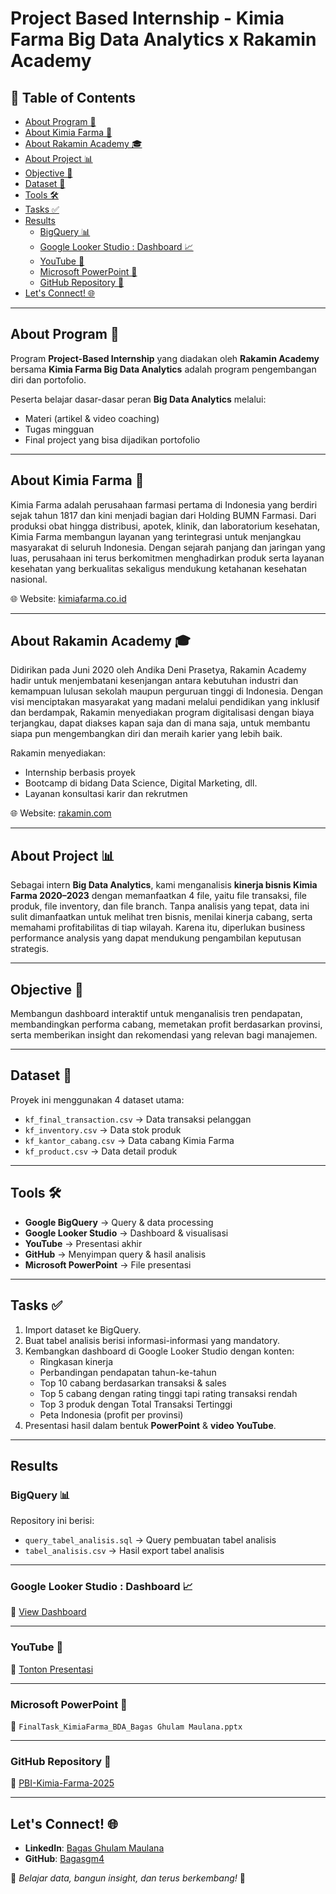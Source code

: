 # Project Based Internship - Kimia Farma Big Data Analytics x Rakamin Academy  

## 📑 Table of Contents
- [About Program 📌](#about-program-)
- [About Kimia Farma 🏥](#about-kimia-farma-)
- [About Rakamin Academy 🎓](#about-rakamin-academy-)
- [About Project 📊](#about-project-)
- [Objective 🎯](#objective-)
- [Dataset 📂](#dataset-)
- [Tools 🛠️](#tools-)
- [Tasks ✅](#tasks-)
- [Results](#results)
  - [BigQuery 📊](#bigquery-)
  - [Google Looker Studio : Dashboard 📈](#google-looker-studio--dashboard-)
  - [YouTube 🎥](#youtube-)
  - [Microsoft PowerPoint 📝](#microsoft-powerpoint-)
  - [GitHub Repository 📁](#github-repository-)
- [Let's Connect! 🌐](#lets-connect-)


---

## About Program 📌
Program **Project-Based Internship** yang diadakan oleh **Rakamin Academy** bersama **Kimia Farma Big Data Analytics** adalah program pengembangan diri dan portofolio.  

Peserta belajar dasar-dasar peran **Big Data Analytics** melalui:  
- Materi (artikel & video coaching)  
- Tugas mingguan  
- Final project yang bisa dijadikan portofolio  

---

## About Kimia Farma 🏥
Kimia Farma adalah perusahaan farmasi pertama di Indonesia yang berdiri sejak tahun 1817 dan kini menjadi bagian dari Holding BUMN Farmasi. Dari produksi obat hingga distribusi, apotek, klinik, dan laboratorium kesehatan, Kimia Farma membangun layanan yang terintegrasi untuk menjangkau masyarakat di seluruh Indonesia. Dengan sejarah panjang dan jaringan yang luas, perusahaan ini terus berkomitmen menghadirkan produk serta layanan kesehatan yang berkualitas sekaligus mendukung ketahanan kesehatan nasional.  

🌐 Website: [kimiafarma.co.id](https://www.kimiafarma.co.id)  

---

## About Rakamin Academy 🎓
Didirikan pada Juni 2020 oleh Andika Deni Prasetya, Rakamin Academy hadir untuk menjembatani kesenjangan antara kebutuhan industri dan kemampuan lulusan sekolah maupun perguruan tinggi di Indonesia. Dengan visi menciptakan masyarakat yang madani melalui pendidikan yang inklusif dan berdampak, Rakamin menyediakan program digitalisasi dengan biaya terjangkau, dapat diakses kapan saja dan di mana saja, untuk membantu siapa pun mengembangkan diri dan meraih karier yang lebih baik.  

Rakamin menyediakan:  
- Internship berbasis proyek  
- Bootcamp di bidang Data Science, Digital Marketing, dll.  
- Layanan konsultasi karir dan rekrutmen  
  
🌐 Website: [rakamin.com](https://rakamin.com)  

---

## About Project 📊
Sebagai intern **Big Data Analytics**, kami menganalisis **kinerja bisnis Kimia Farma 2020–2023** dengan memanfaatkan 4 file, yaitu file transaksi, file produk, file inventory, dan file branch. Tanpa analisis yang tepat, data ini sulit dimanfaatkan untuk melihat tren bisnis, menilai kinerja cabang, serta memahami profitabilitas di tiap wilayah. Karena itu, diperlukan business performance analysis yang dapat mendukung pengambilan keputusan strategis.


---

## Objective 🎯
Membangun dashboard interaktif untuk menganalisis tren pendapatan, membandingkan performa cabang, memetakan profit berdasarkan provinsi, serta memberikan insight dan rekomendasi yang relevan bagi manajemen.

---

## Dataset 📂
Proyek ini menggunakan 4 dataset utama:  
- `kf_final_transaction.csv` → Data transaksi pelanggan  
- `kf_inventory.csv` → Data stok produk  
- `kf_kantor_cabang.csv` → Data cabang Kimia Farma  
- `kf_product.csv` → Data detail produk  

---

## Tools 🛠️
- **Google BigQuery** → Query & data processing  
- **Google Looker Studio** → Dashboard & visualisasi  
- **YouTube** → Presentasi akhir  
- **GitHub** → Menyimpan query & hasil analisis  
- **Microsoft PowerPoint** → File presentasi  

---

## Tasks ✅
1. Import dataset ke BigQuery.  
2. Buat tabel analisis berisi informasi-informasi yang mandatory.  
3. Kembangkan dashboard di Google Looker Studio dengan konten:  
   - Ringkasan kinerja  
   - Perbandingan pendapatan tahun-ke-tahun  
   - Top 10 cabang berdasarkan transaksi & sales  
   - Top 5 cabang dengan rating tinggi tapi rating transaksi rendah  
   - Top 3 produk dengan Total Transaksi Tertinggi  
   - Peta Indonesia (profit per provinsi)  
4. Presentasi hasil dalam bentuk **PowerPoint** & **video YouTube**.  

---

## Results

### BigQuery 📊
Repository ini berisi:  
- `query_tabel_analisis.sql` → Query pembuatan tabel analisis  
- `tabel_analisis.csv` → Hasil export tabel analisis  

---

### Google Looker Studio : Dashboard 📈  
🔗 [View Dashboard](https://lookerstudio.google.com/reporting/db61dbe0-7a2d-479b-bcc9-82a6bf5cc2e4)  

---

### YouTube 🎥  
🔗 [Tonton Presentasi](https://youtube.com/...)  

---

### Microsoft PowerPoint 📝  
📄 `FinalTask_KimiaFarma_BDA_Bagas Ghulam Maulana.pptx`  

---

### GitHub Repository 📁  
🔗 [PBI-Kimia-Farma-2025](https://github.com/Bagasgm4/PBI-Kimia-Farma-Sep-25/tree/main)  

---

## Let's Connect! 🌐
- **LinkedIn**: [Bagas Ghulam Maulana](https://linkedin.com/in/bagasghulam)  
- **GitHub**: [Bagasgm4](https://github.com/Bagasgm4)

🚀 *Belajar data, bangun insight, dan terus berkembang!* 🌟  

